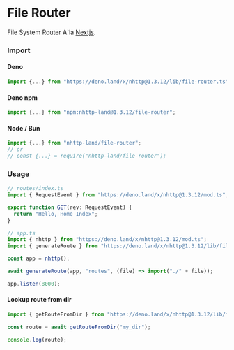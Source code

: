 # File Router
File System Router A`la [Nextjs](https://nextjs.org/).

### Import
#### Deno
```ts
import {...} from "https://deno.land/x/nhttp@1.3.12/lib/file-router.ts";
```
#### Deno npm
```ts
import {...} from "npm:nhttp-land@1.3.12/file-router";
```
#### Node / Bun
```ts
import {...} from "nhttp-land/file-router";
// or
// const {...} = require("nhttp-land/file-router");
```

### Usage
```ts
// routes/index.ts
import { RequestEvent } from "https://deno.land/x/nhttp@1.3.12/mod.ts";

export function GET(rev: RequestEvent) {
  return "Hello, Home Index";
}
```
```ts
// app.ts
import { nhttp } from "https://deno.land/x/nhttp@1.3.12/mod.ts";
import { generateRoute } from "https://deno.land/x/nhttp@1.3.12/lib/file-router.ts";

const app = nhttp();

await generateRoute(app, "routes", (file) => import("./" + file));

app.listen(8000);
```

#### Lookup route from dir

```ts
import { getRouteFromDir } from "https://deno.land/x/nhttp@1.3.12/lib/file-router.ts";

const route = await getRouteFromDir("my_dir");

console.log(route);
```